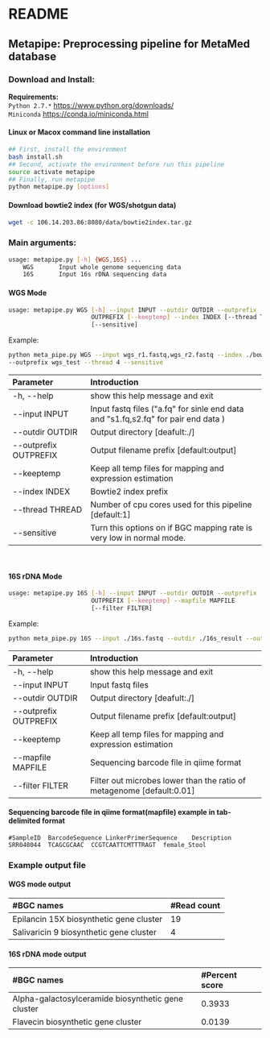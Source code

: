 README
=============

## Metapipe: Preprocessing pipeline for MetaMed database

### Download and Install: <br>
**Requirements:** <br>
`Python 2.7.*` https://www.python.org/downloads/ <br>
`Miniconda` https://conda.io/miniconda.html <br>


#### Linux or Macox command line installation
```Bash
## First, install the environment
bash install.sh
## Second, activate the environment before run this pipeline
source activate metapipe
## Finally, run metapipe
python metapipe.py [options]
```
#### Download bowtie2 index (for WGS/shotgun data) <br>
```Bash
wget -c 106.14.203.86:8080/data/bowtie2index.tar.gz 
```

### Main arguments: <br>

```Bash
usage: metapipe.py [-h] {WGS,16S} ... 
    WGS       Input whole genome sequencing data 
    16S       Input 16s rDNA sequencing data 
```
#### WGS Mode <br>
```Bash
usage: metapipe.py WGS [-h] --input INPUT --outdir OUTDIR --outprefix
                       OUTPREFIX [--keeptemp] --index INDEX [--thread THREAD]
                       [--sensitive]
```
Example: <br>
```Bash
python meta_pipe.py WGS --input wgs_r1.fastq,wgs_r2.fastq --index ./bowtie2index/mibig_bgc --outdir ./wgs_result 
--outprefix wgs_test --thread 4 --sensitive
```
|  Parameter   |  Introduction |
| :---------- | :-------- |
| -h, --help     |       show this help message and exit |
|  --input INPUT    |     Input fastq files ("a.fq" for sinle end data <br> and "s1.fq,s2.fq" for pair end data ) |
|  --outdir OUTDIR   |   Output directory [deafult:./] |
| --outprefix OUTPREFIX | Output filename prefix [default:output]|
|  --keeptemp      |      Keep all temp files for mapping and expression estimation|
|  --index INDEX     |    Bowtie2 index prefix |
|  --thread THREAD   |    Number of cpu cores used for this pipeline [default:1] |
|  --sensitive      |     Turn this options on if BGC mapping rate is very low in normal mode. |
<br>

#### 16S rDNA Mode <br>
```Bash
usage: metapipe.py 16S [-h] --input INPUT --outdir OUTDIR --outprefix
                       OUTPREFIX [--keeptemp] --mapfile MAPFILE
                       [--filter FILTER]
```
Example: <br>
```Bash
python meta_pipe.py 16S --input ./16s.fastq --outdir ./16s_result --outprefix 16s_test --mapfile ./16s_map.txt
```

|  Parameter   |  Introduction |
| :---------- | :-------- |
|  -h, --help    |        show this help message and exit |
|  --input INPUT   |      Input fastq files |
|  --outdir OUTDIR   |    Output directory [deafult:./] |
|  --outprefix OUTPREFIX | Output filename prefix [default:output] |
|  --keeptemp     |       Keep all temp files for mapping and expression estimation |
|  --mapfile MAPFILE  |   Sequencing barcode file in qiime format |
|  --filter FILTER  |     Filter out microbes lower than the ratio of metagenome [default:0.01] |

#### Sequencing barcode file in qiime format(mapfile) example in tab-delimited format <br>
`#SampleID	BarcodeSequence	LinkerPrimerSequence	Description` <br>
`SRR048044	TCAGCGCAAC	CCGTCAATTCMTTTRAGT	female_Stool`  <br>

### Example output file
#### WGS mode output <br>
|  #BGC names  |  #Read count |
| :---------- | :-------- |
|Epilancin 15X biosynthetic gene cluster |	19|
|Salivaricin 9 biosynthetic gene cluster |	4 |

#### 16S rDNA mode output <br>
|  #BGC names  |  #Percent score |
| :---------- | :-------- |
|Alpha-galactosylceramide biosynthetic gene cluster|	0.3933|
|Flavecin biosynthetic gene cluster	| 0.0139 |


